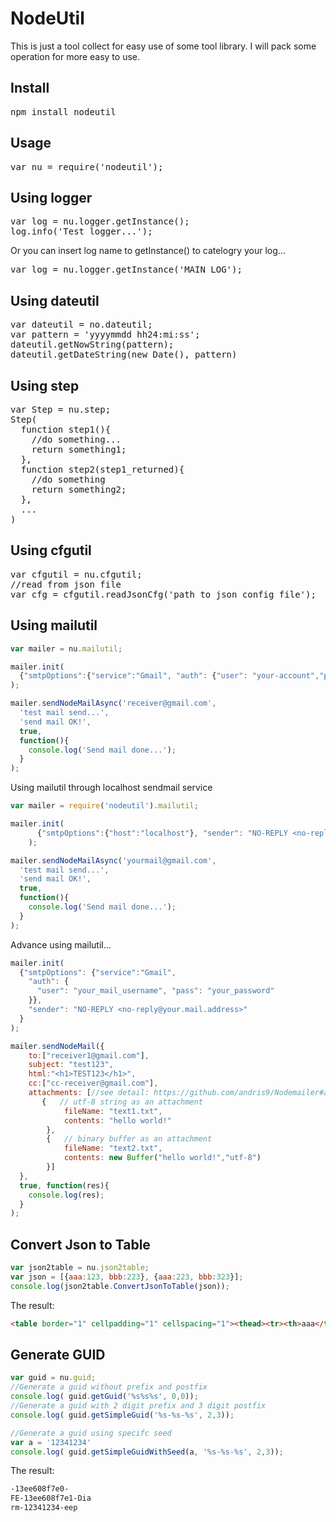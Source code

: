 NodeUtil
====================

This is just a tool collect for easy use of some tool library. I will pack some operation for more easy to use.

## Install

<pre>
npm install nodeutil
</pre>

## Usage

<pre>
var nu = require('nodeutil');
</pre>

## Using logger

<pre>
var log = nu.logger.getInstance();
log.info('Test logger...');
</pre>

Or you can insert log name to getInstance() to catelogry your log...
<pre>
var log = nu.logger.getInstance('MAIN_LOG');
</pre>

## Using dateutil

<pre>
var dateutil = no.dateutil;
var pattern = 'yyyymmdd hh24:mi:ss';
dateutil.getNowString(pattern);
dateutil.getDateString(new Date(), pattern)
</pre>

## Using step

<pre>
var Step = nu.step;
Step(
  function step1(){
    //do something...
    return something1;
  },
  function step2(step1_returned){
    //do something
    return something2;
  },
  ...
)
</pre>

## Using cfgutil

<pre>
var cfgutil = nu.cfgutil;
//read from json file
var cfg = cfgutil.readJsonCfg('path to json config file');
</pre>

## Using mailutil

```javascript
var mailer = nu.mailutil;

mailer.init(
  {"smtpOptions":{"service":"Gmail", "auth": {"user": "your-account","pass": "your-password"}}, "sender": "NO-REPLY <no-reply@micloud.tw>"}
);

mailer.sendNodeMailAsync('receiver@gmail.com',
  'test mail send...',
  'send mail OK!',
  true,
  function(){
    console.log('Send mail done...');
  }
);
```

Using mailutil through localhost sendmail service

```javascript
var mailer = require('nodeutil').mailutil;

mailer.init(
      {"smtpOptions":{"host":"localhost"}, "sender": "NO-REPLY <no-reply@micloud.tw>"}
    );

mailer.sendNodeMailAsync('yourmail@gmail.com',
  'test mail send...',
  'send mail OK!',
  true,
  function(){
    console.log('Send mail done...');
  }
);
```

Advance using mailutil...

```javascript
mailer.init(
  {"smtpOptions": {"service":"Gmail",
    "auth": {
      "user": "your_mail_username", "pass": "your_password"
    }},
    "sender": "NO-REPLY <no-reply@your.mail.address>"
  }
);

mailer.sendNodeMail({
    to:["receiver1@gmail.com"],
    subject: "test123",
    html:"<h1>TEST123</h1>",
    cc:["cc-receiver@gmail.com"],
    attachments: [//see detail: https://github.com/andris9/Nodemailer#attachment-fields
       {   // utf-8 string as an attachment
            fileName: "text1.txt",
            contents: "hello world!"
        },
        {   // binary buffer as an attachment
            fileName: "text2.txt",
            contents: new Buffer("hello world!","utf-8")
        }]
  },
  true, function(res){
    console.log(res);
  }
);
```

## Convert Json to Table
```javascript
var json2table = nu.json2table;
var json = [{aaa:123, bbb:223}, {aaa:223, bbb:323}];
console.log(json2table.ConvertJsonToTable(json));
```

The result:
```html
<table border="1" cellpadding="1" cellspacing="1"><thead><tr><th>aaa</th><th>bbb</th></tr></thead><tbody><tr><td>123</td><td>223</td></tr><tr><td>223</td><td>323</td></tr></tbody></table>
```

## Generate GUID
```javascript
var guid = nu.guid;
//Generate a guid without prefix and postfix
console.log( guid.getGuid('%s%s%s', 0,0));
//Generate a guid with 2 digit prefix and 3 digit postfix
console.log( guid.getSimpleGuid('%s-%s-%s', 2,3));

//Generate a guid using specifc seed
var a = '12341234'
console.log( guid.getSimpleGuidWithSeed(a, '%s-%s-%s', 2,3));
```

The result:
```bash
-13ee608f7e0-
FE-13ee608f7e1-Dia
rm-12341234-eep
```

